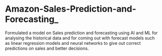 # Amazon-Sales-Prediction-and-Forecasting_
Formulated a model on Sales prediction and forecasting using AI and ML for analysing the historical data and for coming out with forecast models such as linear regression models and neural networks to give out correct predictions on sales and better decisions. 
